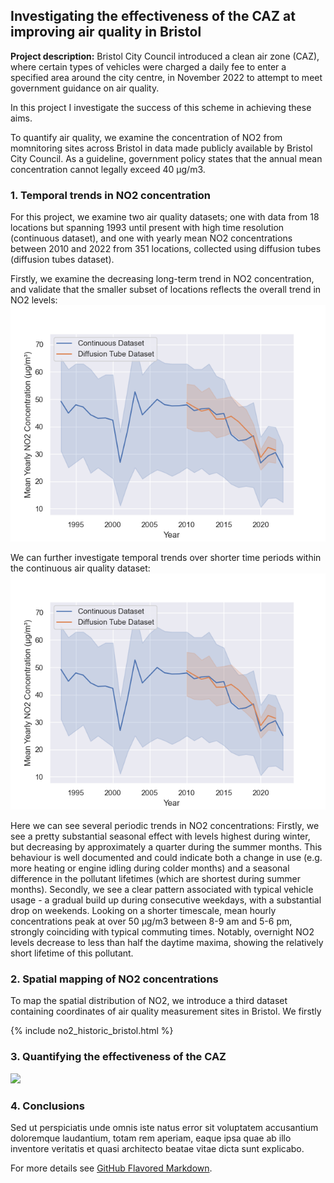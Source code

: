## Investigating the effectiveness of the CAZ at improving air quality in Bristol

**Project description:** Bristol City Council introduced a clean air zone (CAZ), where certain types of vehicles were charged a daily fee to enter a specified area around the city centre, in November 2022 to attempt to meet government guidance on air quality.

In this project I investigate the success of this scheme in achieving these aims.

To quantify air quality, we examine the concentration of NO2 from momnitoring sites across Bristol in data made publicly available by Bristol City Council. As a guideline, government policy states that the annual mean concentration cannot legally exceed 40 μg/m3.

### 1. Temporal trends in NO2 concentration

For this project, we examine two air quality datasets; one with data from 18 locations but spanning 1993 until present with high time resolution (continuous dataset), and one with yearly mean NO2 concentrations between 2010 and 2022 from 351 locations, collected using diffusion tubes (diffusion tubes dataset).

Firstly, we examine the decreasing long-term trend in NO2 concentration, and validate that the smaller subset of locations reflects the overall trend in NO2 levels:
<img src="images/CAZ/longterm_no2_trends.png?raw=true"/>

We can further investigate temporal trends over shorter time periods within the continuous air quality dataset:
<img src="images/CAZ/longterm_no2_trends.png?raw=true"/>

Here we can see several periodic trends in NO2 concentrations:
Firstly, we see a pretty substantial seasonal effect with levels highest during winter, but decreasing by approximately a quarter during the summer months. This behaviour is well documented and could indicate both a change in use (e.g. more heating or engine idling during colder months) and a seasonal difference in the pollutant lifetimes (which are shortest during summer months).
Secondly, we see a clear pattern associated with typical vehicle usage - a gradual build up during consecutive weekdays, with a substantial drop on weekends.
Looking on a shorter timescale, mean hourly concentrations peak at over 50 µg/m3 between 8-9 am and 5-6 pm, strongly coinciding with typical commuting times. Notably, overnight NO2 levels decrease to less than half the daytime maxima, showing the relatively short lifetime of this pollutant.


### 2. Spatial mapping of NO2 concentrations

To map the spatial distribution of NO2, we introduce a third dataset containing coordinates of air quality measurement sites in Bristol. We firstly

{% include no2_historic_bristol.html %}


### 3. Quantifying the effectiveness of the CAZ

<img src="images/dummy_thumbnail.jpg?raw=true"/>

### 4. Conclusions

Sed ut perspiciatis unde omnis iste natus error sit voluptatem accusantium doloremque laudantium, totam rem aperiam, eaque ipsa quae ab illo inventore veritatis et quasi architecto beatae vitae dicta sunt explicabo. 

For more details see [GitHub Flavored Markdown](https://guides.github.com/features/mastering-markdown/).
